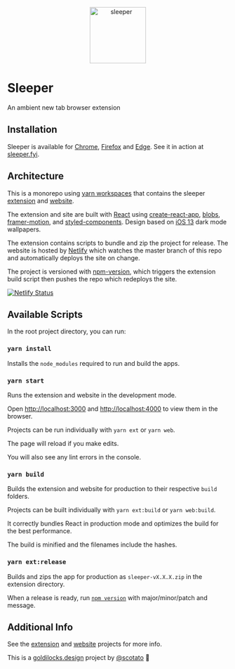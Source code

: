<p align="center">
  <a href="https://sleeper.fyi"><img alt="sleeper" src="https://sleeper.fyi/logo.svg" width="128" /></a>
</p>

# Sleeper

An ambient new tab browser extension

## Installation

Sleeper is available for [Chrome](https://chrome.google.com/webstore/detail/sleeper/njihjodgjnlpkoipodopnchepnpoogdi), [Firefox](https://addons.mozilla.org/en-US/firefox/addon/sleeper/) and [Edge](https://microsoftedge.microsoft.com/addons/detail/gdihfmeehghdcheocnakekjegoaiphlo). See it in action at [sleeper.fyi](https://sleeper.fyi).

## Architecture

This is a monorepo using [yarn workspaces](https://yarnpkg.com/features/workspaces) that contains the sleeper [extension](https://github.com/scotato/sleeper/tree/master/extension) and [website](https://github.com/scotato/sleeper/tree/master/web).

The extension and site are built with [React](https://reactjs.org/) using [create-react-app](https://github.com/facebook/create-react-app), [blobs](https://github.com/g-harel/blobs), [framer-motion](https://www.framer.com/motion/), and [styled-components](https://styled-components.com/). Design based on [iOS 13](https://www.apple.com/ios/ios-13/) dark mode wallpapers.

The extension contains scripts to bundle and zip the project for release. The website is hosted by [Netlify](http://netlify.com/) which watches the master branch of this repo and automatically deploys the site on change.

The project is versioned with [npm-version](https://docs.npmjs.com/cli/version), which triggers the extension build script then pushes the repo which redeploys the site.

[![Netlify Status](https://api.netlify.com/api/v1/badges/c7e02ad5-89a4-44f3-9e3b-50e4741e9829/deploy-status)](https://app.netlify.com/sites/sleeper/deploys)

## Available Scripts

In the root project directory, you can run:

### `yarn install`

Installs the `node_modules` required to run and build the apps.

### `yarn start`

Runs the extension and website in the development mode.

Open [http://localhost:3000](http://localhost:3000) and [http://localhost:4000](http://localhost:4000) to view them in the browser.

Projects can be run individually with `yarn ext` or `yarn web`.

The page will reload if you make edits.

You will also see any lint errors in the console.

### `yarn build`

Builds the extension and website for production to their respective `build` folders.

Projects can be built individually with `yarn ext:build` or `yarn web:build`.

It correctly bundles React in production mode and optimizes the build for the best performance.

The build is minified and the filenames include the hashes.

### `yarn ext:release`

Builds and zips the app for production as `sleeper-vX.X.X.zip` in the extension directory.

When a release is ready, run [`npm version`](https://docs.npmjs.com/cli/version) with major/minor/patch and message.

## Additional Info

See the [extension](https://github.com/scotato/sleeper/tree/master/extension) and [website](https://github.com/scotato/sleeper/tree/master/web) projects for more info.

This is a [goldilocks.design](https://goldilocks.design) project by [@scotato](https://twitter.com/scotato) 🤞

